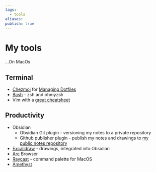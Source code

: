 ```yaml
---
tags:
  - tools
aliases: 
publish: true
---
```

# My tools
...On MacOs
## Terminal
- [Chezmoi](https://www.chezmoi.io/) for [Managing Dotfiles](./Managing%20Dotfiles.md) 
- [Bash](../Bash.md) - zsh and ohmyzsh
- Vim with a [great cheatsheet](https://vimsheet.com/)
## Productivity
- Obsidian
	- Obsidian Git plugin - versioning my notes to a private repository 
	- Github publisher plugin - publish my notes and drawings to [my public notes repository](https://github.com/audryhsu/obsidian-notes-published)
- [Excalidraw](https://excalidraw.com/) - drawings, integrated into Obsidian
- [Arc](https://arc.net/) Browser
- [Raycast](https://www.raycast.com/) - command palette for MacOS
- [Amethyst](https://ianyh.com/amethyst/)
